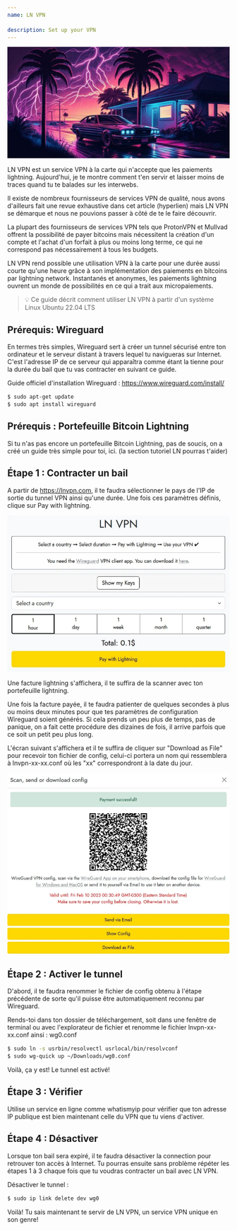 ```yaml
---
name: LN VPN

description: Set up your VPN
---
```


![image](assets/cover.jpeg)

LN VPN est un service VPN à la carte qui n'accepte que les paiements lightning. Aujourd'hui, je te montre comment t'en servir et laisser moins de traces quand tu te balades sur les interwebs.‌‌‌‌

Il existe de nombreux fournisseurs de services VPN de qualité, nous avons d'ailleurs fait une revue exhaustive dans cet article (hyperlien) mais LN VPN se démarque et nous ne pouvions passer à côté de te le faire découvrir.

La plupart des fournisseurs de services VPN tels que ProtonVPN et Mullvad offrent la possibilité de payer bitcoins mais nécessitent la création d'un compte et l'achat d'un forfait à plus ou moins long terme, ce qui ne correspond pas nécessairement à tous les budgets.

LN VPN rend possible une utilisation VPN à la carte pour une durée aussi courte qu'une heure grâce à son implémentation des paiements en bitcoins par lightning network. Instantanés et anonymes, les paiements lightning ouvrent un monde de possibilités en ce qui a trait aux micropaiements. ‌‌‌‌

> 💡 Ce guide décrit comment utiliser LN VPN à partir d'un système Linux Ubuntu 22.04 LTS

## Prérequis: Wireguard

En termes très simples, Wireguard sert à créer un tunnel sécurisé entre ton ordinateur et le serveur distant à travers lequel tu navigueras sur Internet. C'est l'adresse IP de ce serveur qui apparaîtra comme étant la tienne pour la durée du bail que tu vas contracter en suivant ce guide.

Guide officiel d'installation Wireguard : https://www.wireguard.com/install/‌‌‌‌

```bash
$ sudo apt-get update
$ sudo apt install wireguard
```

## Prérequis : Portefeuille Bitcoin Lightning

Si tu n'as pas encore un portefeuille Bitcoin Lightning, pas de soucis, on a créé un guide très simple pour toi, ici. (la section tutoriel LN pourras t'aider)

## Étape 1 : Contracter un bail

A partir de https://lnvpn.com, il te faudra sélectionner le pays de l'IP de sortie du tunnel VPN ainsi qu'une durée. Une fois ces paramètres définis, clique sur Pay with lightning.

![image](assets/1.webp)

Une facture lightning s'affichera, il te suffira de la scanner avec ton portefeuille lightning.

Une fois la facture payée, il te faudra patienter de quelques secondes à plus ou moins deux minutes pour que tes paramètres de configuration Wireguard soient générés. Si cela prends un peu plus de temps, pas de panique, on a fait cette procédure des dizaines de fois, il arrive parfois que ce soit un petit peu plus long.

L'écran suivant s'affichera et il te suffira de cliquer sur "Download as File" pour recevoir ton fichier de config, celui-ci portera un nom qui ressemblera à lnvpn-xx-xx.conf où les "xx" correspondront à la date du jour.

![image](assets/2.webp)

## Étape 2 : Activer le tunnel

D'abord, il te faudra renommer le fichier de config obtenu à l'étape précédente de sorte qu'il puisse être automatiquement reconnu par Wireguard.

Rends-toi dans ton dossier de téléchargement, soit dans une fenêtre de terminal ou avec l'explorateur de fichier et renomme le fichier lnvpn-xx-xx.conf ainsi : wg0.conf

```bash
$ sudo ln -s usrbin/resolvectl usrlocal/bin/resolvconf
$ sudo wg-quick up ~/Downloads/wg0.conf
```

Voilà, ça y est! Le tunnel est activé!

## Étape 3 : Vérifier

Utilise un service en ligne comme whatismyip pour vérifier que ton adresse IP publique est bien maintenant celle du VPN que tu viens d'activer.

## Étape 4 : Désactiver

Lorsque ton bail sera expiré, il te faudra désactiver la connection pour retrouver ton accès à Internet. Tu pourras ensuite sans problème répéter les étapes 1 à 3 chaque fois que tu voudras contracter un bail avec LN VPN.

Désactiver le tunnel :

```bash
$ sudo ip link delete dev wg0
```

Voilà! Tu sais maintenant te servir de LN VPN, un service VPN unique en son genre!
